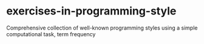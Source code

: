 exercises-in-programming-style
==============================

Comprehensive collection of well-known programming styles using a simple computational task, term frequency
